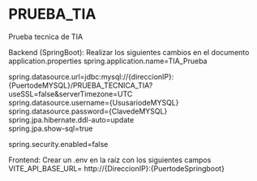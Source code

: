 # PRUEBA_TIA
 Prueba tecnica de TIA

Backend (SpringBoot): Realizar los siguientes cambios en el documento application.properties
spring.application.name=TIA_Prueba  
  
  
spring.datasource.url=jdbc:mysql://{direccionIP}:{PuertodeMYSQL}/PRUEBA_TECNICA_TIA?useSSL=false&serverTimezone=UTC  
spring.datasource.username={UsusariodeMYSQL}  
spring.datasource.password={ClavedeMYSQL}  
spring.jpa.hibernate.ddl-auto=update  
spring.jpa.show-sql=true  
  
spring.security.enabled=false

Frontend: Crear un .env en la raíz con los siguientes campos 
VITE_API_BASE_URL= http://{DireccionIP}:{PuertodeSpringboot}